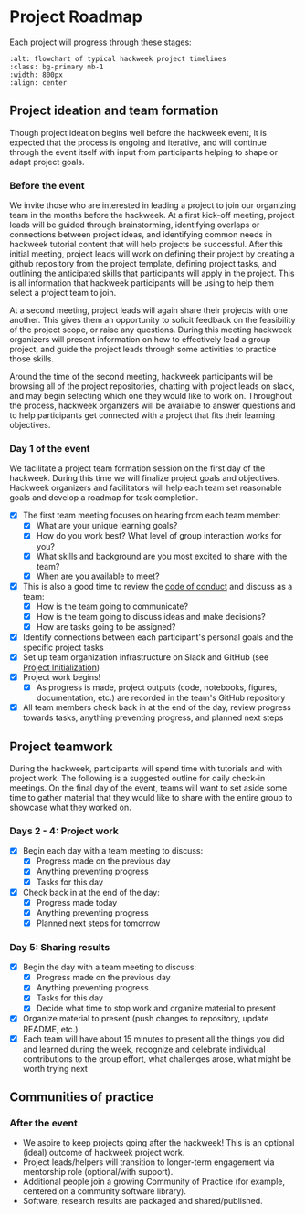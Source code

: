 # Project Roadmap

Each project will progress through these stages: 

```{image} ../img/project-timeline.png
:alt: flowchart of typical hackweek project timelines
:class: bg-primary mb-1
:width: 800px
:align: center
```

## **Project ideation and team formation**

Though project ideation begins well before the hackweek event, it is expected that the process is ongoing and iterative, and will continue through the event itself with input from participants helping to shape or adapt project goals.

### Before the event

We invite those who are interested in leading a project to join our organizing team in the months before the hackweek. At a first kick-off meeting, project leads will be guided through brainstorming, identifying overlaps or connections between project ideas, and identifying common needs in hackweek tutorial content that will help projects be successful. After this initial meeting, project leads will work on defining their project by creating a github repository from the project template, defining project tasks, and outlining the anticipated skills that participants will apply in the project. This is all information that hackweek participants will be using to help them select a project team to join.

At a second meeting, project leads will again share their projects with one another. This gives them an opportunity to solicit feedback on the feasibility of the project scope, or raise any questions. During this meeting hackweek organizers will present information on how to effectively lead a group project, and guide the project leads through some activities to practice those skills. 

Around the time of the second meeting, hackweek participants will be browsing all of the project repositories, chatting with project leads on slack, and may begin selecting which one they would like to work on. Throughout the process, hackweek organizers will be available to answer questions and to help participants get connected with a project that fits their learning objectives.


### Day 1 of the event

We facilitate a project team formation session on the first day of the hackweek. During this time we will finalize project goals and objectives. Hackweek organizers and facilitators will help each team set reasonable goals and develop a roadmap for task completion.

* [x] The first team meeting focuses on hearing from each team member:
    * [x] What are your unique learning goals? 
    * [x] How do you work best? What level of group interaction works for you?
    * [x] What skills and background are you most excited to share with the team?
    * [x] When are you available to meet?
* [x] This is also a good time to review the [code of conduct](../../CoC.html) and discuss as a team:
    * [x] How is the team going to communicate?
    * [x] How is the team going to discuss ideas and make decisions?
    * [x] How are tasks going to be assigned?
* [x] Identify connections between each participant's personal goals and the specific project tasks
* [x] Set up team organization infrastructure on Slack and GitHub (see [Project Initialization](project_initialization)) 
* [x] Project work begins!
    * [x] As progress is made, project outputs (code, notebooks, figures, documentation, etc.) are recorded in the team's GitHub repository
* [x] All team members check back in at the end of the day, review progress towards tasks, anything preventing progress, and planned next steps

## **Project teamwork**

During the hackweek, participants will spend time with tutorials and with project work. The following is a suggested outline for daily check-in meetings. On the final day of the event, teams will want to set aside some time to gather material that they would like to share with the entire group to showcase what they worked on.

### Days 2 - 4: Project work

* [x] Begin each day with a team meeting to discuss:
    * [x] Progress made on the previous day
    * [x] Anything preventing progress
    * [x] Tasks for this day
* [x] Check back in at the end of the day:
    * [x] Progress made today
    * [x] Anything preventing progress
    * [x] Planned next steps for tomorrow

### Day 5: Sharing results

* [x] Begin the day with a team meeting to discuss:
    * [x] Progress made on the previous day
    * [x] Anything preventing progress
    * [x] Tasks for this day
    * [x] Decide what time to stop work and organize material to present
* [x] Organize material to present (push changes to repository, update README, etc.)
* [x] Each team will have about 15 minutes to present all the things you did and learned during the week, recognize and celebrate individual contributions to the group effort, what challenges arose, what might be worth trying next

## **Communities of practice**

### After the event

* We aspire to keep projects going after the hackweek! This is an optional (ideal) outcome of hackweek project work.
* Project leads/helpers will transition to longer-term engagement via mentorship role (optional/with support).
* Additional people join a growing Community of Practice (for example, centered on a community software library).
* Software, research results are packaged and shared/published.



